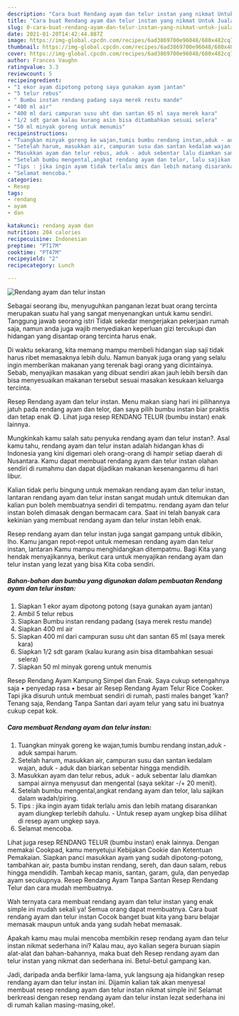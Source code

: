 ```yaml
---
description: "Cara buat Rendang ayam dan telur instan yang nikmat Untuk Jualan"
title: "Cara buat Rendang ayam dan telur instan yang nikmat Untuk Jualan"
slug: 0-cara-buat-rendang-ayam-dan-telur-instan-yang-nikmat-untuk-jualan
date: 2021-01-20T14:42:44.887Z
image: https://img-global.cpcdn.com/recipes/6ad3869700e96048/680x482cq70/rendang-ayam-dan-telur-instan-foto-resep-utama.jpg
thumbnail: https://img-global.cpcdn.com/recipes/6ad3869700e96048/680x482cq70/rendang-ayam-dan-telur-instan-foto-resep-utama.jpg
cover: https://img-global.cpcdn.com/recipes/6ad3869700e96048/680x482cq70/rendang-ayam-dan-telur-instan-foto-resep-utama.jpg
author: Frances Vaughn
ratingvalue: 3.3
reviewcount: 5
recipeingredient:
- "1 ekor ayam dipotong potong saya gunakan ayam jantan"
- "5 telur rebus"
- " Bumbu instan rendang padang saya merek restu mande"
- "400 ml air"
- "400 ml dari campuran susu uht dan santan 65 ml saya merek kara"
- "1/2 sdt garam kalau kurang asin bisa ditambahkan sesuai selera"
- "50 ml minyak goreng untuk menumis"
recipeinstructions:
- "Tuangkan minyak goreng ke wajan,tumis bumbu rendang instan,aduk - aduk sampai harum."
- "Setelah harum, masukkan air, campuran susu dan santan kedalam wajan, aduk - aduk dan biarkan sebentar hingga mendidih."
- "Masukkan ayam dan telur rebus, aduk - aduk sebentar lalu diamkan sampai airnya menyusut dan mengental (saya sekitar -/+ 20 menit)."
- "Setelah bumbu mengental,angkat rendang ayam dan telor, lalu sajikan dalam wadah/piring."
- "Tips : jika ingin ayam tidak terlalu amis dan lebih matang disarankan ayam diungkep terlebih dahulu. Untuk resep ayam ungkep bisa dilihat di resep ayam ungkep saya."
- "Selamat mencoba."
categories:
- Resep
tags:
- rendang
- ayam
- dan

katakunci: rendang ayam dan 
nutrition: 204 calories
recipecuisine: Indonesian
preptime: "PT17M"
cooktime: "PT47M"
recipeyield: "2"
recipecategory: Lunch

---
```



![Rendang ayam dan telur instan](https://img-global.cpcdn.com/recipes/6ad3869700e96048/680x482cq70/rendang-ayam-dan-telur-instan-foto-resep-utama.jpg)

Sebagai seorang ibu, menyuguhkan panganan lezat buat orang tercinta merupakan suatu hal yang sangat menyenangkan untuk kamu sendiri. Tanggung jawab seorang istri Tidak sekedar mengerjakan pekerjaan rumah saja, namun anda juga wajib menyediakan keperluan gizi tercukupi dan hidangan yang disantap orang tercinta harus enak.

Di waktu  sekarang, kita memang mampu membeli hidangan siap saji tidak harus ribet memasaknya lebih dulu. Namun banyak juga orang yang selalu ingin memberikan makanan yang terenak bagi orang yang dicintainya. Sebab, menyajikan masakan yang dibuat sendiri akan jauh lebih bersih dan bisa menyesuaikan makanan tersebut sesuai masakan kesukaan keluarga tercinta. 

Resep Rendang ayam dan telur instan. Menu makan siang hari ini pilihannya jatuh pada rendang ayam dan telor, dan saya pilih bumbu instan biar praktis dan tetap enak 😋. Lihat juga resep RENDANG TELUR (bumbu instan) enak lainnya.

Mungkinkah kamu salah satu penyuka rendang ayam dan telur instan?. Asal kamu tahu, rendang ayam dan telur instan adalah hidangan khas di Indonesia yang kini digemari oleh orang-orang di hampir setiap daerah di Nusantara. Kamu dapat membuat rendang ayam dan telur instan olahan sendiri di rumahmu dan dapat dijadikan makanan kesenanganmu di hari libur.

Kalian tidak perlu bingung untuk memakan rendang ayam dan telur instan, lantaran rendang ayam dan telur instan sangat mudah untuk ditemukan dan kalian pun boleh membuatnya sendiri di tempatmu. rendang ayam dan telur instan boleh dimasak dengan bermacam cara. Saat ini telah banyak cara kekinian yang membuat rendang ayam dan telur instan lebih enak.

Resep rendang ayam dan telur instan juga sangat gampang untuk dibikin, lho. Kamu jangan repot-repot untuk memesan rendang ayam dan telur instan, lantaran Kamu mampu menghidangkan ditempatmu. Bagi Kita yang hendak menyajikannya, berikut cara untuk menyajikan rendang ayam dan telur instan yang lezat yang bisa Kita coba sendiri.

<!--inarticleads1-->

##### Bahan-bahan dan bumbu yang digunakan dalam pembuatan Rendang ayam dan telur instan:

1. Siapkan 1 ekor ayam dipotong potong (saya gunakan ayam jantan)
1. Ambil 5 telur rebus
1. Siapkan  Bumbu instan rendang padang (saya merek restu mande)
1. Siapkan 400 ml air
1. Siapkan 400 ml dari campuran susu uht dan santan 65 ml (saya merek kara)
1. Siapkan 1/2 sdt garam (kalau kurang asin bisa ditambahkan sesuai selera)
1. Siapkan 50 ml minyak goreng untuk menumis


Resep Rendang Ayam Kampung Simpel dan Enak. Saya cukup setengahnya saja • penyedap rasa • besar air Resep Rendang Ayam Telur Rice Cooker. Tapi jika disuruh untuk membuat sendiri di rumah, pasti males banget &#39;kan? Tenang saja, Rendang Tanpa Santan dari ayam telur yang satu ini buatnya cukup cepat kok. 

<!--inarticleads2-->

##### Cara membuat Rendang ayam dan telur instan:

1. Tuangkan minyak goreng ke wajan,tumis bumbu rendang instan,aduk - aduk sampai harum.
1. Setelah harum, masukkan air, campuran susu dan santan kedalam wajan, aduk - aduk dan biarkan sebentar hingga mendidih.
1. Masukkan ayam dan telur rebus, aduk - aduk sebentar lalu diamkan sampai airnya menyusut dan mengental (saya sekitar -/+ 20 menit).
1. Setelah bumbu mengental,angkat rendang ayam dan telor, lalu sajikan dalam wadah/piring.
1. Tips : jika ingin ayam tidak terlalu amis dan lebih matang disarankan ayam diungkep terlebih dahulu. - Untuk resep ayam ungkep bisa dilihat di resep ayam ungkep saya.
1. Selamat mencoba.


Lihat juga resep RENDANG TELUR (bumbu instan) enak lainnya. Dengan memakai Cookpad, kamu menyetujui Kebijakan Cookie dan Ketentuan Pemakaian. Siapkan panci masukkan ayam yang sudah dipotong-potong, tambahkan air, pasta bumbu instan rendang, sereh, dan daun salam, rebus hingga mendidih. Tambah kecap manis, santan, garam, gula, dan penyedap ayam secukupnya. Resep Rendang Ayam Tanpa Santan Resep Rendang Telur dan cara mudah membuatnya. 

Wah ternyata cara membuat rendang ayam dan telur instan yang enak simple ini mudah sekali ya! Semua orang dapat membuatnya. Cara buat rendang ayam dan telur instan Cocok banget buat kita yang baru belajar memasak maupun untuk anda yang sudah hebat memasak.

Apakah kamu mau mulai mencoba membikin resep rendang ayam dan telur instan nikmat sederhana ini? Kalau mau, ayo kalian segera buruan siapin alat-alat dan bahan-bahannya, maka buat deh Resep rendang ayam dan telur instan yang nikmat dan sederhana ini. Betul-betul gampang kan. 

Jadi, daripada anda berfikir lama-lama, yuk langsung aja hidangkan resep rendang ayam dan telur instan ini. Dijamin kalian tak akan menyesal membuat resep rendang ayam dan telur instan nikmat simple ini! Selamat berkreasi dengan resep rendang ayam dan telur instan lezat sederhana ini di rumah kalian masing-masing,oke!.

